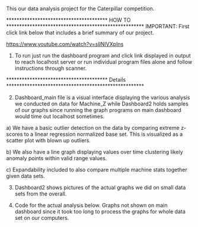 This our data analysis project for the Caterpillar competition.

*************************************** HOW TO *****************************************************
IMPORTANT: First click link below that includes a brief summary of our project.

https://www.youtube.com/watch?v=sIlNIVXpIns

1) To run just run the dashboard program and click link displayed in output to reach localhost server
or run individual program files alone and follow instructions through scanner.

*************************************** Details *****************************************************

2)  Dashboard_main file is a visual interface displaying the various analysis we conducted on 
data for Machine_Z while Dashboard2 holds samples of our graphs since running the graph programs on main dashboard
would time out localhost sometimes.

a) We have a basic outlier detection on the data by comparing extreme z-scores
to a linear regression normalized base set. This is visualized as a scatter plot with blown up
outliers.

b) We also have a line graph displaying values over time clustering likely anomaly points within 
valid range values.

c) Expandability included to also compare multiple machine stats together given data sets.

3) Dashboard2 shows pictures of the actual graphs we did on small data sets from the overall.

4) Code for the actual analysis below. Graphs not shown on main dashboard since it took too long 
to process the graphs for whole data set on our computers.